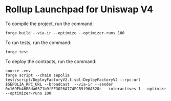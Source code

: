 # Rollup Launchpad for Uniswap V4

To compile the project, run the command:

```
forge build --via-ir --optimize --optimizer-runs 100
```

To run tests, run the command:

```
forge test
```

To deploy the contracts, run the command:

```
source .env
forge script --chain sepolia test/script/DeployFactoryV2.t.sol:DeployFactoryV2 --rpc-url $SEPOLIA_RPC_URL --broadcast  --via-ir --sender 0x169Fb46B8da6571b9fFF3026A774FCB9f96A528c --interactives 1 --optimize --optimizer-runs 100
```
